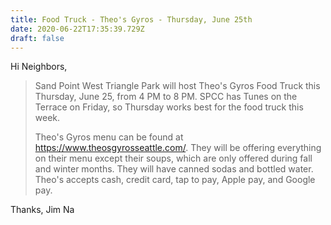 ```yaml
---
title: Food Truck - Theo's Gyros - Thursday, June 25th
date: 2020-06-22T17:35:39.729Z
draft: false
---
```

Hi Neighbors,

> Sand Point West Triangle Park will host Theo's Gyros Food Truck this Thursday, June 25, from 4 PM to 8 PM.  SPCC has Tunes on the Terrace on Friday, so Thursday works best for the food truck this week.
>
> Theo's Gyros menu can be found at https://www.theosgyrosseattle.com/.  They will be offering everything on their menu except their soups, which are only offered during fall and winter months.  They will have canned sodas and bottled water.  Theo's accepts cash, credit card, tap to pay, Apple pay, and Google pay.  

Thanks,  Jim Na